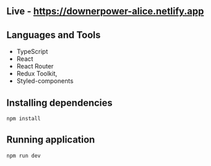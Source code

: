 ## Live - https://downerpower-alice.netlify.app

## Languages and Tools 
- TypeScript
- React
- React Router
- Redux Toolkit,
- Styled-components

## Installing dependencies
```
npm install
```

## Running application
```
npm run dev
```
